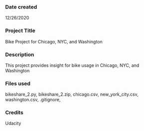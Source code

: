 ### Date created
12/26/2020

### Project Title
Bike Project for Chicago, NYC, and Washington

### Description
This project provides insight for bike usage in Chicago, NYC, and Washington

### Files used
bikeshare_2.py, bikeshare_2.zip, chicago.csv, new_york_city.csv, washington.csv, .gitignore, 

### Credits
Udacity

